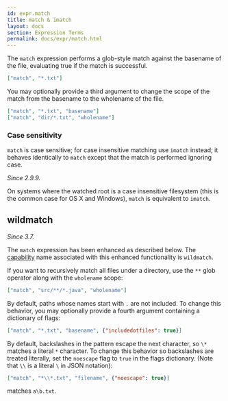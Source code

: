 ```yaml
---
id: expr.match
title: match & imatch
layout: docs
section: Expression Terms
permalink: docs/expr/match.html
---
```


The `match` expression performs a glob-style match against the basename of
the file, evaluating true if the match is successful.

```json
["match", "*.txt"]
```

You may optionally provide a third argument to change the scope of the match
from the basename to the wholename of the file.

```json
["match", "*.txt", "basename"]
["match", "dir/*.txt", "wholename"]
```

### Case sensitivity

`match` is case sensitive; for case insensitive matching use `imatch` instead;
it behaves identically to `match` except that the match is performed ignoring
case.

*Since 2.9.9.*

On systems where the watched root is a case insensitive filesystem (this is the
common case for OS X and Windows), `match` is equivalent to `imatch`.

## wildmatch

*Since 3.7.*

The `match` expression has been enhanced as described below.  The
[capability](/watchman/docs/capabilities.html) name associated with this
enhanced functionality is `wildmatch`.

If you want to recursively match all files under a directory, use the `**`
glob operator along with the `wholename` scope:

```json
["match", "src/**/*.java", "wholename"]
```

By default, paths whose names start with `.` are not included. To
change this behavior, you may optionally provide a fourth argument
containing a dictionary of flags:

```json
["match", "*.txt", "basename", {"includedotfiles": true}]
```

By default, backslashes in the pattern escape the next character, so
`\*` matches a literal `*` character. To change this behavior so
backslashes are treated literally, set the `noescape` flag to `true`
in the flags dictionary. (Note that `\\` is a literal `\` in JSON notation):

```json
["match", "*\\*.txt", "filename", {"noescape": true}]
```

matches `a\b.txt`.

